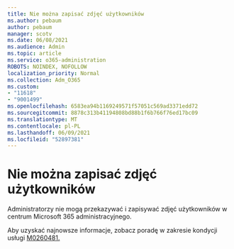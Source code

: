 ```yaml
---
title: Nie można zapisać zdjęć użytkowników
ms.author: pebaum
author: pebaum
manager: scotv
ms.date: 06/08/2021
ms.audience: Admin
ms.topic: article
ms.service: o365-administration
ROBOTS: NOINDEX, NOFOLLOW
localization_priority: Normal
ms.collection: Adm_O365
ms.custom:
- "11618"
- "9001499"
ms.openlocfilehash: 6583ea94b1169249571f57051c569ad3371edd72
ms.sourcegitcommit: 8878c313b41194808bd88b1f6b766f76ed17bc09
ms.translationtype: MT
ms.contentlocale: pl-PL
ms.lasthandoff: 06/09/2021
ms.locfileid: "52897381"
---
```

# <a name="unable-to-save-user-photos"></a>Nie można zapisać zdjęć użytkowników

Administratorzy nie mogą przekazywać i zapisywać zdjęć użytkowników w centrum Microsoft 365 administracyjnego.

Aby uzyskać najnowsze informacje, zobacz poradę w zakresie kondycji usługi [M0260481.](https://admin.microsoft.com/Adminportal/Home?source=applauncher#/servicehealth/advisories/:/alerts/MO260481)
